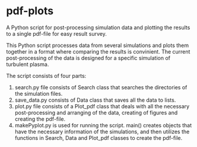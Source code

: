 # pdf-plots
A Python script for post-processing simulation data and plotting the results to a single pdf-file for easy result survey. 

This Python script processes data from several simulations and plots them together in a format where comparing the results is convinient. The current post-processing of the data is designed for a specific simulation of turbulent plasma. 

The script consists of four parts:

1. search.py file consists of Search class that searches the directories of the simulation files. 
2. save_data.py consists of Data class that saves all the data to lists.
3. plot.py file consists of a Plot_pdf class that deals with all the necessary post-processing and arranging of the data, creating of figures and creating the pdf-file.
4. makePyplot.py is used for running the script. main() creates objects that have the necessary information of the simulations, and then utilizes the functions in Search, Data and Plot_pdf classes to create the pdf-file.
